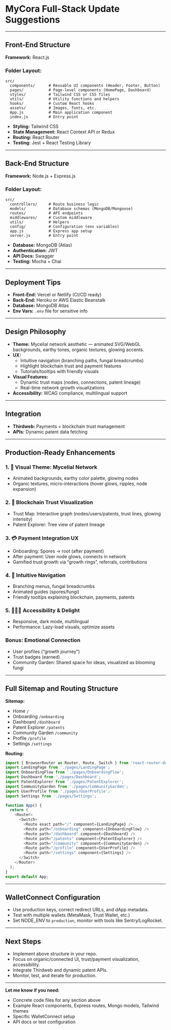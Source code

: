 # MyCora Full-Stack Update Suggestions

---

## Front-End Structure

**Framework:** React.js

### Folder Layout:
```
src/
  components/      # Reusable UI components (Header, Footer, Button)
  pages/           # Page-level components (HomePage, Dashboard)
  styles/          # Tailwind CSS or CSS files
  utils/           # Utility functions and helpers
  hooks/           # Custom React hooks
  assets/          # Images, fonts, etc.
  App.js           # Main application component
  index.js         # Entry point
```

- **Styling:** Tailwind CSS
- **State Management:** React Context API or Redux
- **Routing:** React Router
- **Testing:** Jest + React Testing Library

---

## Back-End Structure

**Framework:** Node.js + Express.js

### Folder Layout:
```
src/
  controllers/     # Route business logic
  models/          # Database schemas (MongoDB/Mongoose)
  routes/          # API endpoints
  middlewares/     # Custom middleware
  utils/           # Helpers
  config/          # Configuration (env variables)
  app.js           # Express app setup
  server.js        # Entry point
```

- **Database:** MongoDB (Atlas)
- **Authentication:** JWT
- **API Docs:** Swagger
- **Testing:** Mocha + Chai

---

## Deployment Tips

- **Front-End:** Vercel or Netlify (CI/CD ready)
- **Back-End:** Heroku or AWS Elastic Beanstalk
- **Database:** MongoDB Atlas
- **Env Vars:** `.env` file for sensitive info

---

## Design Philosophy

- **Theme:** Mycelial network aesthetic — animated SVG/WebGL backgrounds, earthy tones, organic textures, glowing accents.
- **UX:** 
  - Intuitive navigation (branching paths, fungal breadcrumbs)
  - Highlight blockchain trust and payment features
  - Tutorials/tooltips with friendly visuals
- **Visual Features:**
  - Dynamic trust maps (nodes, connections, patent lineage)
  - Real-time network growth visualizations
- **Accessibility:** WCAG compliance, multilingual support

---

## Integration

- **Thirdweb:** Payments + blockchain trust management
- **APIs:** Dynamic patent data fetching

---

## Production-Ready Enhancements

### 1. 🧬 Visual Theme: Mycelial Network
- Animated backgrounds, earthy color palette, glowing nodes
- Organic textures, micro-interactions (hover glows, ripples, node expansion)

### 2. 🔗 Blockchain Trust Visualization
- Trust Map: Interactive graph (nodes/users/patents, trust lines, glowing intensity)
- Patent Explorer: Tree view of patent lineage

### 3. 💳 Payment Integration UX
- Onboarding: Spores → root (after payment)
- After payment: User node glows, connects in network
- Gamified trust growth via “growth rings”, referrals, contributions

### 4. 🧠 Intuitive Navigation
- Branching menus, fungal breadcrumbs
- Animated guides (spores/fungi)
- Friendly tooltips explaining blockchain, payments, patents

### 5. 🧑‍🤝‍🧑 Accessibility & Delight
- Responsive, dark mode, multilingual
- Performance: Lazy-load visuals, optimize assets

### Bonus: Emotional Connection
- User profiles (“growth journey”)
- Trust badges (earned)
- Community Garden: Shared space for ideas, visualized as blooming fungi

---

## Full Sitemap and Routing Structure

**Sitemap:**
- Home `/`
- Onboarding `/onboarding`
- Dashboard `/dashboard`
- Patent Explorer `/patents`
- Community Garden `/community`
- Profile `/profile`
- Settings `/settings`

**Routing:**
```javascript
import { BrowserRouter as Router, Route, Switch } from 'react-router-dom';
import LandingPage from './pages/LandingPage';
import OnboardingFlow from './pages/OnboardingFlow';
import Dashboard from './pages/Dashboard';
import PatentExplorer from './pages/PatentExplorer';
import CommunityGarden from './pages/CommunityGarden';
import UserProfile from './pages/UserProfile';
import Settings from './pages/Settings';

function App() {
  return (
    <Router>
      <Switch>
        <Route exact path="/" component={LandingPage} />
        <Route path="/onboarding" component={OnboardingFlow} />
        <Route path="/dashboard" component={Dashboard} />
        <Route path="/patents" component={PatentExplorer} />
        <Route path="/community" component={CommunityGarden} />
        <Route path="/profile" component={UserProfile} />
        <Route path="/settings" component={Settings} />
      </Switch>
    </Router>
  );
}
export default App;
```

---

## WalletConnect Configuration

- Use production keys, correct redirect URLs, and dApp metadata.
- Test with multiple wallets (MetaMask, Trust Wallet, etc.)
- Set NODE_ENV to `production`, monitor with tools like Sentry/LogRocket.

---

## Next Steps

- Implement above structure in your repo.
- Focus on organic/connected UI, trust/payment visualization, accessibility.
- Integrate Thirdweb and dynamic patent APIs.
- Monitor, test, and iterate for production.

---

**Let me know if you need:**
- Concrete code files for any section above
- Example React components, Express routes, Mongo models, Tailwind themes
- Specific WalletConnect setup
- API docs or test configuration